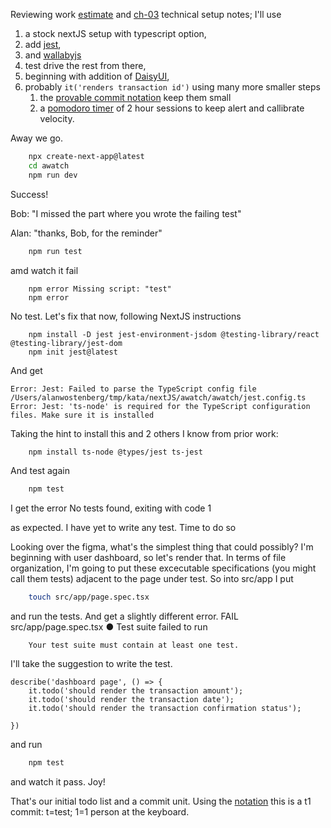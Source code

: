 
Reviewing work [estimate](https://tinyurl.com/5xz27ftr) and [ch-03](https://github.com/awostenberg/symmetrical-guide/blob/master/docs/ch-03.md#restart-add-jest-to-tailwind) technical setup notes; I'll use 
1. a stock nextJS setup with typescript option, 
1. add [jest](https://jestjs.io/),
1. and [wallabyjs](https://wallabyjs.com/) 
1. test drive the rest from there,
1. beginning with addition of [DaisyUI](https://daisyui.com/), 
1. probably ```it('renders transaction id')``` using many more smaller steps
   1. the [provable commit notation](https://github.com/RefactoringCombos/ArlosCommitNotation) keep them small
   1. a [pomodoro timer](http://mobster.cc/) of 2 hour sessions to keep alert and callibrate velocity.

Away we go.
```bash
	npx create-next-app@latest
	cd awatch
	npm run dev
```

Success! 

Bob: "I missed the part where you wrote the failing test"

Alan: "thanks, Bob, for the reminder"

```bash
	npm run test
```

amd watch it fail
```
	npm error Missing script: "test"
	npm error
```
No test. Let's fix that now, following NextJS instructions  
```tsx
	npm install -D jest jest-environment-jsdom @testing-library/react @testing-library/jest-dom
	npm init jest@latest
```
And get

    Error: Jest: Failed to parse the TypeScript config file /Users/alanwostenberg/tmp/kata/nextJS/awatch/awatch/jest.config.ts
    Error: Jest: 'ts-node' is required for the TypeScript configuration files. Make sure it is installed

Taking the hint to install this and 2 others I know from prior work:
```bash
	npm install ts-node @types/jest ts-jest
```

And test again
```bash
	npm test
```

I get the error
	No tests found, exiting with code 1

as expected. I have yet to write any test.  Time to do so

Looking over the figma, what's the simplest thing that could possibly?  I'm beginning with user dashboard, so let's render that.  In terms  of file organization,  I'm going to put these excecutable specifications (you might call them tests) adjacent to the page under test. So into src/app I put
```bash
	touch src/app/page.spec.tsx
```
and run the tests. And get a slightly different error.
	FAIL  src/app/page.spec.tsx
	  ● Test suite failed to run
	
	    Your test suite must contain at least one test.

I'll take the suggestion to write the test.
```tsx
describe('dashboard page', () => {
    it.todo('should render the transaction amount');
    it.todo('should render the transaction date');
    it.todo('should render the transaction confirmation status');
    
})
```

and run
```bash
	npm test
```

and watch it pass. Joy!

That's our initial todo list and a commit unit. Using the [notation](https://github.com/RefactoringCombos/ArlosCommitNotation) this is a t1 commit: t=test; 1=1 person at the keyboard. 











	


